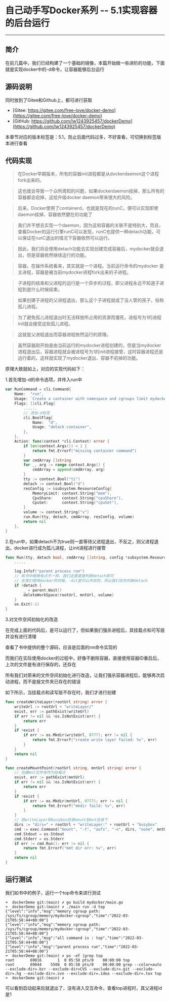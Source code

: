 # 自己动手写Docker系列 -- 5.1实现容器的后台运行
***

## 简介
在前几篇中，我们已经构建了一个基础的镜像，本篇开始做一些进阶的功能，下面就是实现docker中的-d命令，让容器能够后台运行

## 源码说明
同时放到了Gitee和Github上，都可进行获取

- [Gitee: https://gitee.com/free-love/docker-demo](https://gitee.com/free-love/docker-demo)
- [GitHub: https://github.com/lw1243925457/dockerDemo](https://github.com/lw1243925457/dockerDemo)

本章节对应的版本标签是：5.1，防止后面代码过多，不好查看，可切换到标签版本进行查看

## 代码实现
> 在Docker早期版本，所有的容器init进程都是从dockerdaemon这个进程fork出来的。

> 这也就会导致一个众所周知的问题，如果dockerdaemon挂掉，那么所有的容器都会宕掉，这给升级docker daemon带来很大的风险。

> 后来，Docker使用了containerd，也就是现在的runC，便可以实现即使daemon挂掉，容器依然健在的功能了

> 我们并不想去实现一个daemon，因为这和容器的关联不是特别大，而且，查看Docker的运行引擎runC可以发现，runC也提供一种detach功能，可以保证在runC退出的情况下容器依然可以运行。

> 因此，我们将会使用detach功能去实现创建完成容器后，mydocker就会退出，但是容器依然继续运行的功能。

> 容器，在操作系统看来，其实就是一个进程。当前运行命令的mydocker 是主进程，容器是被当前mydocker进程fork出来的子进程。

> 子进程的结束和父进程的运行是一个异步的过程，即父进程永远不知道子进程到底什么时候结束。

> 如果创建子进程的父进程退出，那么这个子进程就成了没人管的孩子，俗称孤儿进程。

> 为了避免孤儿进程退出时无法释放所占用的资源而僵死，进程号为1的进程init就会接受这些孤儿进程。

> 这就是父进程退出而容器进程依然运行的原理。

> 虽然容器刚开始是由当前运行的mydocker进程创建的，但是当mydocker进程退出后，容器进程就会被进程号为1的init进程接管，这时容器进程还是运行着的，这样就实现了mydocker退出、容器不宕掉的功能。
  
原理大致就如上，对应的实现代码如下：

1.首先增加-d的命令选项，并传入run中

```go
var RunCommand = cli.Command{
	Name:  "run",
	Usage: `Create a container with namespace and cgroups limit mydocker run -ti [command]`,
	Flags: []cli.Flag{
		......
		// 添加-d标签
		cli.BoolFlag{
			Name:  "d",
			Usage: "detach container",
		},
	},
	Action: func(context *cli.Context) error {
		if len(context.Args()) < 1 {
			return fmt.Errorf("missing container command")
		}
		var cmdArray []string
		for _, arg := range context.Args() {
			cmdArray = append(cmdArray, arg)
		}
		tty := context.Bool("ti")
		detach := context.Bool("d")
		resConfig := &subsystem.ResourceConfig{
			MemoryLimit: context.String("mem"),
			CpuShare:    context.String("cpuShare"),
			CpuSet:      context.String("cpuSet"),
		}
		volume := context.String("v")
		run.Run(tty, detach, cmdArray, resConfig, volume)
		return nil
	},
}
```

2.在run中，如果detach不为true则一直等待父进程退出，不反之，则父进程退出，docker进行成为孤儿进程，让init进程进行接管

```go
func Run(tty, detach bool, cmdArray []string, config *subsystem.ResourceConfig, volume string) {
	.....

	log.Infof("parent process run")
	// 和书中稍微有点不一样，我们这里直接判断detach即可
	// 在我们使用docker的时候，-dit是可以共存的，所以我们优先判断detach
	if !detach {
		_ = parent.Wait()
		deleteWorkSpace(rootUrl, mntUrl, volume)
	}
	os.Exit(-1)
}
```

3.对文件空间初始化的改造

在完成上面的代码后，是可以运行了，但如果我们强杀进程后，其挂载点和可写层并没有进行清理

查看了书中提供的整个源码，应该是后面的rm命令实现的

而我们在实际使用docker的过程中，好像不删除容器，直接使用容器ID重启后，上次的文件是有进行保存的，还存在

所有我们对原来的文件空间初始化进行改造，让我们强杀容器进程后，能够再次启动进程，而不是报文件夹已存在的错误

如下所示，当挂载点和读写层不存在时，我们才进行创建

```go
func createWriteLayer(rootUrl string) error {
	writeUrl := rootUrl + "writeLayer/"
	exist, err := pathExist(writeUrl)
	if err != nil && !os.IsNotExist(err) {
		return err
	}
	if !exist {
		if err := os.Mkdir(writeUrl, 0777); err != nil {
			return fmt.Errorf("create write layer failed: %v", err)
		}
	}
	return nil
}

func createMountPoint(rootUrl string, mntUrl string) error {
	// 创建mnt文件夹作为挂载点
	exist, err := pathExist(mntUrl)
	if err != nil && !os.IsNotExist(err) {
		return err
	}
	if !exist {
		if err := os.Mkdir(mntUrl, 0777); err != nil {
			return fmt.Errorf("mkdir faild: %v", err)
		}
	}
	// 把writeLayer和busybox目录mount到mnt目录下
	dirs := "dirs=" + rootUrl + "writeLayer:" + rootUrl + "busybox"
	cmd := exec.Command("mount", "-t", "aufs", "-o", dirs, "none", mntUrl)
	cmd.Stdout = os.Stdout
	cmd.Stderr = os.Stderr
	if err := cmd.Run(); err != nil {
		return fmt.Errorf("mmt dir err: %v", err)
	}
	return nil
}
```

## 运行测试
我们如书中的例子，运行一个top命令来进行测试

```shell
➜  dockerDemo git:(main) ✗ go build mydocker/main.go
➜  dockerDemo git:(main) ✗ ./main run -d top
{"level":"info","msg":"memory cgroup path: /sys/fs/cgroup/memory/mydocker-cgroup","time":"2022-03-21T05:58:44+08:00"}
{"level":"info","msg":"memory cgroup path: /sys/fs/cgroup/memory/mydocker-cgroup","time":"2022-03-21T05:58:44+08:00"}
{"level":"info","msg":"all command is : top","time":"2022-03-21T05:58:44+08:00"}
{"level":"info","msg":"parent process run","time":"2022-03-21T05:58:44+08:00"}
➜  dockerDemo git:(main) ✗ ps -ef |grep top
root       69016       1  0 05:58 pts/0    00:00:00 top
root       69044    5508  0 05:58 pts/0    00:00:00 grep --color=auto --exclude-dir=.bzr --exclude-dir=CVS --exclude-dir=.git --exclude-dir=.hg --exclude-dir=.svn --exclude-dir=.idea --exclude-dir=.tox top
➜  dockerDemo git:(main) ✗
```

可以看到启动起来后就退出了，没有进入交互命令，查看top进程时，其父进程id是1